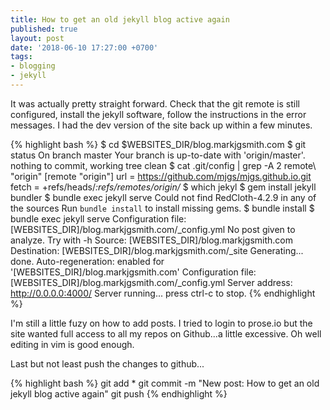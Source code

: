 ```yaml
---
title: How to get an old jekyll blog active again
published: true
layout: post
date: '2018-06-10 17:27:00 +0700'
tags:
- blogging
- jekyll
---
```


It was actually pretty straight forward. Check that the git remote is still configured, install the jekyll software, follow the instructions in the error messages. I had the dev version of the site back up within a few minutes.

{% highlight bash %}
$ cd $WEBSITES_DIR/blog.markjgsmith.com
$ git status
On branch master
Your branch is up-to-date with 'origin/master'.
nothing to commit, working tree clean
$ cat .git/config | grep -A 2 remote\ \"origin\"
[remote "origin"]
	url = https://github.com/mjgs/mjgs.github.io.git
	fetch = +refs/heads/*:refs/remotes/origin/*
$ which jekyl
$ gem install jekyll bundler
$ bundle exec jekyll serve
Could not find RedCloth-4.2.9 in any of the sources
Run `bundle install` to install missing gems.
$ bundle install
$ bundle exec jekyll serve
Configuration file: [WEBSITES_DIR]/blog.markjgsmith.com/_config.yml
No post given to analyze. Try with -h
            Source: [WEBSITES_DIR]/blog.markjgsmith.com
       Destination: [WEBSITES_DIR]/blog.markjgsmith.com/_site
      Generating...
                    done.
 Auto-regeneration: enabled for '[WEBSITES_DIR]/blog.markjgsmith.com'
Configuration file: [WEBSITES_DIR]/blog.markjgsmith.com/_config.yml
    Server address: http://0.0.0.0:4000/
  Server running... press ctrl-c to stop.
{% endhighlight %}

I'm still a little fuzy on how to add posts. I tried to login to prose.io but the site wanted full access to all my repos on Github...a little excessive. Oh well editing in vim is good enough.

Last but not least push the changes to github...

{% highlight bash %}
git add *
git commit -m "New post: How to get an old jekyll blog active again"
git push
{% endhighlight %}